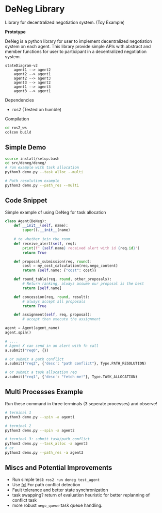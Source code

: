 # DeNeg Library

Library for decentralized negotiation system. (Toy Example)

**Prototype**

DeNeg is a python library for user to implement decentralized negotiation system on each agent. This library provide simple APIs with abstract and member functions for user to participant in a decentralized negotiation system.

```mermaid
stateDiagram-v2
    agent1 --> agent2
    agent2 --> agent1
    agent2 --> agent3
    agent3 --> agent2
    agent1 --> agent3
    agent3 --> agent1
```

Dependencies
 - ros2 (Tested on humble)

Compilation
```bash
cd ros2_ws
colcon build
```

## Simple Demo

```bash
source install/setup.bash
cd src/deneg/deneg/
# run example with task allocation
python3 demo.py --task_alloc --multi

# Path resolution example
python3 demo.py --path_res --multi
```

## Code Snippet

Simple example of using DeNeg for task allocation 

```py
class Agent(DeNeg):
    def __init__(self, name):
        super().__init__(name)
    
    # to whether join the room
    def receive_alert(self, req):
        print(f" {self.name} received alert with id {req.id}")
        return True

    def proposal_submission(req, round):
        cost = my_cost_calculation(req.nego_content)
        return {self.name: {"cost": cost}}

    def round_table(req, round, other_proposals):
        # Return ranking, always assume our proposal is the best
        return [self.name]

    def concession(req, round, result):
        # always accept all proposals
        return True

    def assignment(self, req, proposal):
        # accept then execute the assignment

agent = Agent(agent_name)
agent.spin()

# ....
# Agent X can send in an alert with fn call
a.submit("req0", {})

# or submit a path conflict
a.submit("req2", {'desc': "path conflict"}, Type.PATH_RESOLUTION)

# or submit a task allocation req
a.submit("req1", {'desc': "fetch me!"}, Type.TASK_ALLOCATION)
```

## Multi Processes Example

Run these command in three terminals (3 seperate processes) and observe!

```bash
# terminal 1
python3 demo.py --spin -a agent1

# terminal 2
python3 demo.py --spin -a agent2

# terminal 3: submit task/path_conflict
python3 demo.py --task_alloc -a agent3
# or
python3 demo.py --path_res -a agent3
```

## Miscs and Potential Improvements
 - Run simple test: `ros2 run deneg test_agent`
 - Use [fcl](https://github.com/BerkeleyAutomation/python-fcl/) For path conflict detection
 - Fault tolerance and better state synchronization
 - task swapping? return of evaluation heuristic for better replanning of conflict task
 - more robust `nego_queue` task queue handling.
